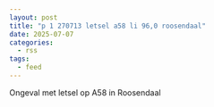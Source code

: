 ```yaml
---
layout: post
title: "p 1 270713 letsel a58 li 96,0 roosendaal"
date: 2025-07-07
categories: 
  - rss
tags: 
  - feed
---
```


Ongeval met letsel op A58 in Roosendaal
